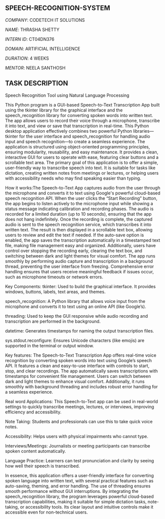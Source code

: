 ## SPEECH-RECOGNITION-SYSTEM

*COMPANY*: CODETECH IT SOLUTIONS

*NAME*: THRASHA SHETTY

*INTERN ID*: CT04DN376

*DOMAIN*: ARTIFICIAL INTELLIGENCE

*DURATION*: 4 WEEKS

*MENTOR*: NEELA SANTHOSH

## TASK DESCRIPTION

Speech Recognition Tool using Natural Language Processing

This Python program is a GUI-based Speech-to-Text Transcription App built using the tkinter library for the graphical interface and the speech_recognition library for converting spoken words into written text. The app allows users to record their voice through a microphone, transcribe it into text, and view or save that transcription in real-time. This Python desktop application effectively combines two powerful Python libraries—tkinter for the user interface and speech_recognition for handling audio input and speech recognition—to create a seamless experience. The application is structured using object-oriented programming principles, ensuring modularity, reusability, and easy maintenance. It provides a clean, interactive GUI for users to operate with ease, featuring clear buttons and a scrollable text area. The primary goal of this application is to offer a simple, user-friendly way to transcribe speech into text. It is suitable for tasks like dictation, creating written notes from meetings or lectures, or helping users with accessibility needs who may find speaking easier than typing.

How it works:The Speech-to-Text App captures audio from the user through the microphone and converts it to text using Google's powerful cloud-based speech recognition API. When the user clicks the “Start Recording” button, the app begins to listen actively to the microphone input while showing a status message indicating calibration and recording phases. The audio is recorded for a limited duration (up to 10 seconds), ensuring that the app does not hang indefinitely. Once the recording is complete, the captured audio is sent to the speech recognition service, which transcribes it into written text. The result is then displayed in a scrollable text box, allowing users to review and edit the text if needed. If the auto-save option is enabled, the app saves the transcription automatically in a timestamped text file, making file management easy and organized. Additionally, users have control over stopping the recording early, clearing the text box, and switching between dark and light themes for visual comfort. The app runs smoothly by performing audio capture and transcription in a background thread, preventing the user interface from freezing. Comprehensive error handling ensures that users receive meaningful feedback if issues occur, such as microphone timeouts or network errors.

Key Components: tkinter: Used to build the graphical interface. It provides windows, buttons, labels, text areas, and themes.

speech_recognition: A Python library that allows voice input from the microphone and converts it to text using an online API (like Google’s).

threading: Used to keep the GUI responsive while audio recording and transcription are performed in the background.

datetime: Generates timestamps for naming the output transcription files.

sys.stdout.reconfigure: Ensures Unicode characters (like emojis) are supported in the terminal or output window.

Key features: The Speech-to-Text Transcription App offers real-time voice recognition by converting spoken words into text using Google’s speech API. It features a clean and easy-to-use interface with controls to start, stop, and clear recordings. The app automatically saves transcriptions with timestamps for convenient file management. Users can switch between dark and light themes to enhance visual comfort. Additionally, it runs smoothly with background threading and includes robust error handling for a seamless experience.

Real word Applications: This Speech-to-Text app can be used in real-world settings to quickly transcribe meetings, lectures, or interviews, improving efficiency and accessibility.

Note Taking: Students and professionals can use this to take quick voice notes.

Accessibility: Helps users with physical impairments who cannot type.

Interviews/Meetings: Journalists or meeting participants can transcribe spoken content automatically.

Language Practice: Learners can test pronunciation and clarity by seeing how well their speech is transcribed.

In essence, this application offers a user-friendly interface for converting spoken language into written text, with several practical features such as auto-saving, theming, and error handling. The use of threading ensures smooth performance without GUI interruptions. By integrating the speech_recognition library, the program leverages powerful cloud-based transcription capabilities, making it suitable for simple dictation tasks, note-taking, or accessibility tools. Its clear layout and intuitive controls make it accessible even for non-technical users.








